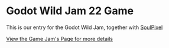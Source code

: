 # Godot Wild Jam 22 Game

This is our entry for the Godot Wild Jam, together with [SoulPixel](https://github.com/SoulPixelIV) 

[View the Game Jam's Page for more details](https://itch.io/jam/godot-wild-jam-22)